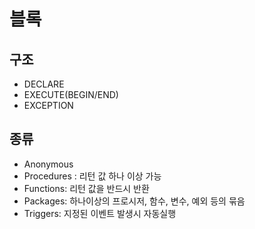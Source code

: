 # 블록

## 구조

- DECLARE
- EXECUTE(BEGIN/END)
- EXCEPTION

## 종류

- Anonymous
- Procedures : 리턴 값 하나 이상 가능
- Functions: 리턴 값을 반드시 반환
- Packages: 하나이상의 프로시저, 함수, 변수, 예외 등의 묶음
- Triggers: 지정된 이벤트 발생시 자동실행

